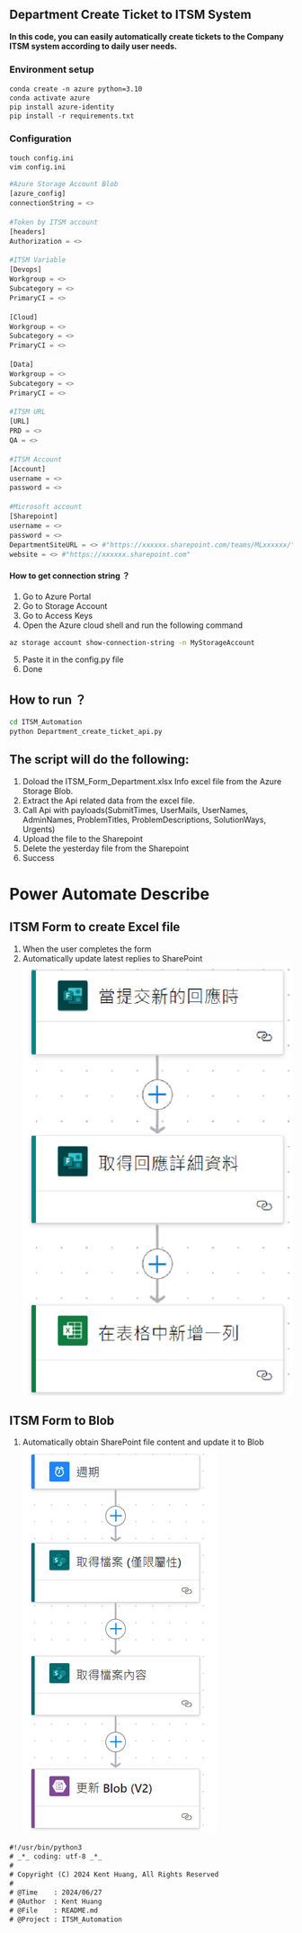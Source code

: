 ## Department Create Ticket to ITSM System

**In this code, you can easily automatically create tickets to the Company ITSM system according to daily user needs.**

### Environment setup
```
conda create -n azure python=3.10
conda activate azure
pip install azure-identity
pip install -r requirements.txt
```
### Configuration
```
touch config.ini
vim config.ini
```

```python
#Azure Storage Account Blob
[azure_config]
connectionString = <>

#Token by ITSM account
[headers]
Authorization = <>

#ITSM Variable
[Devops]
Workgroup = <>
Subcategory = <>
PrimaryCI = <>

[Cloud]
Workgroup = <>
Subcategory = <>
PrimaryCI = <>

[Data]
Workgroup = <>
Subcategory = <>
PrimaryCI = <>

#ITSM URL
[URL] 
PRD = <>
QA = <>

#ITSM Account
[Account]
username = <>
password = <>

#Microsoft account
[Sharepoint]
username = <>
password = <>
DepartmentSiteURL = <> #"https://xxxxxx.sharepoint.com/teams/MLxxxxxx/"
website = <> #"https://xxxxxx.sharepoint.com"
```
#### How to get connection string ？
1. Go to Azure Portal
2. Go to Storage Account
3. Go to Access Keys
4. Open the Azure cloud shell and run the following command
```bash
az storage account show-connection-string -n MyStorageAccount
```
5. Paste it in the config.py file
6. Done

## How to run ？
```bash
cd ITSM_Automation
python Department_create_ticket_api.py
```

## The script will do the following:
1. Doload the ITSM_Form_Department.xlsx Info excel file from the Azure Storage Blob.
2. Extract the Api related data from the excel file.
3. Call Api with payloads(SubmitTimes, UserMails, UserNames, AdminNames, ProblemTitles, ProblemDescriptions, SolutionWays, Urgents)
4. Upload the file to the Sharepoint
5. Delete the yesterday file from the Sharepoint
6. Success

# Power Automate Describe
## ITSM Form to create Excel file
1. When the user completes the form
2. Automatically update latest replies to SharePoint
![alt text](ITSM_Form_to_create_Excel_file.png)


## ITSM Form to Blob
1. Automatically obtain SharePoint file content and update it to Blob
![alt text](ITSM_Form_to_Blob.png)

```
#!/usr/bin/python3
# _*_ coding: utf-8 _*_
#
# Copyright (C) 2024 Kent Huang, All Rights Reserved 
#
# @Time    : 2024/06/27
# @Author  : Kent Huang
# @File    : README.md
# @Project : ITSM_Automation
```
